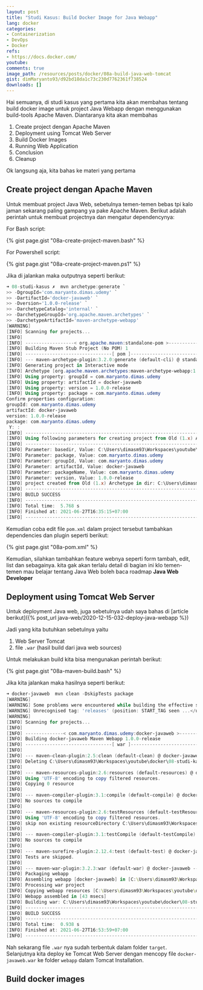 ```yaml
---
layout: post
title: "Studi Kasus: Build Docker Image for Java Webapp"
lang: docker
categories:
- Containerization
- DevOps
- Docker
refs: 
- https://docs.docker.com/
youtube: 
comments: true
image_path: /resources/posts/docker/08a-build-java-web-tomcat
gist: dimMaryanto93/d92bd18da1c73c230d7762361f738524
downloads: []
---
```


Hai semuanya, di studi kasus yang pertama kita akan membahas tentang build docker image untuk project Java Webapp dengan menggunakan build-tools Apache Maven. Diantaranya kita akan membahas

1. Create project dengan Apache Maven
2. Deployment using Tomcat Web Server
3. Build Docker Images
4. Running Web Application
5. Conclusion
6. Cleanup

Ok langsung aja, kita bahas ke materi yang pertama

## Create project dengan Apache Maven

Untuk membuat project Java Web, sebetulnya temen-temen bebas tpi kalo jaman sekarang paling gampang ya pake Apache Maven. Berikut adalah perintah untuk membuat projectnya dan mengatur dependencynya:

For Bash script:

{% gist page.gist "08a-create-project-maven.bash" %}

For Powershell script:

{% gist page.gist "08a-create-project-maven.ps1" %}

Jika di jalankan maka outputnya seperti berikut:

```powershell
➜ 08-studi-kasus ✗  mvn archetype:generate `
>> -DgroupId='com.maryanto.dimas.udemy' `
>> -DartifactId='docker-javaweb' `
>> -Dversion='1.0.0-release' `
>> -DarchetypeCatalog='internal' `
>> -DarchetypeGroupId='org.apache.maven.archetypes' `
>> -DarchetypeArtifactId='maven-archetype-webapp'
[WARNING]
[INFO] Scanning for projects...
[INFO]
[INFO] ------------------< org.apache.maven:standalone-pom >-------------------
[INFO] Building Maven Stub Project (No POM) 1
[INFO] --------------------------------[ pom ]---------------------------------
[INFO] --- maven-archetype-plugin:3.2.0:generate (default-cli) @ standalone-pom ---
[INFO] Generating project in Interactive mode
[INFO] Archetype [org.apache.maven.archetypes:maven-archetype-webapp:1.0] found in catalog internal
[INFO] Using property: groupId = com.maryanto.dimas.udemy
[INFO] Using property: artifactId = docker-javaweb
[INFO] Using property: version = 1.0.0-release
[INFO] Using property: package = com.maryanto.dimas.udemy
Confirm properties configuration:
groupId: com.maryanto.dimas.udemy
artifactId: docker-javaweb
version: 1.0.0-release
package: com.maryanto.dimas.udemy
 Y: :
[INFO] ----------------------------------------------------------------------------
[INFO] Using following parameters for creating project from Old (1.x) Archetype: maven-archetype-webapp:1.0
[INFO] ----------------------------------------------------------------------------
[INFO] Parameter: basedir, Value: C:\Users\dimasm93\Workspaces\youtube\docker\08-studi-kasus
[INFO] Parameter: package, Value: com.maryanto.dimas.udemy
[INFO] Parameter: groupId, Value: com.maryanto.dimas.udemy
[INFO] Parameter: artifactId, Value: docker-javaweb
[INFO] Parameter: packageName, Value: com.maryanto.dimas.udemy
[INFO] Parameter: version, Value: 1.0.0-release
[INFO] project created from Old (1.x) Archetype in dir: C:\Users\dimasm93\Workspaces\youtube\docker\08-studi-kasus\docker-javaweb
[INFO] ------------------------------------------------------------------------
[INFO] BUILD SUCCESS
[INFO] ------------------------------------------------------------------------
[INFO] Total time:  5.768 s
[INFO] Finished at: 2021-06-27T16:35:15+07:00
[INFO] ------------------------------------------------------------------------
```

Kemudian coba edit file `pom.xml` dalam project tersebut tambahkan dependencies dan plugin seperti berikut:

{% gist page.gist "08a-pom.xml" %}

Kemudian, silahkan tambahkan feature webnya seperti form tambah, edit, list dan sebagainya. kita gak akan terlalu detail di bagian ini klo temen-temen mau belajar tentang Java Web boleh baca roadmap **Java Web Developer**

## Deployment using Tomcat Web Server

Untuk deployment Java web, juga sebetulnya udah saya bahas di [article berikut]({% post_url java-web/2020-12-15-032-deploy-java-webapp %})

Jadi yang kita butuhkan sebetulnya yaitu 

1. Web Server Tomcat
2. file `.war` (hasil build dari java web sources)

Untuk melakukan build kita bisa mengunakan perintah berikut:

{% gist page.gist "08a-maven-build.bash" %}

Jika kita jalankan maka hasilnya seperti berikut:

```powershell
➜ docker-javaweb  mvn clean -DskipTests package
[WARNING]
[WARNING] Some problems were encountered while building the effective settings
[WARNING] Unrecognised tag: 'releases' (position: START_TAG seen ...</url>\n         <releases>... @9:20)  @ C:\Users\dimasm93\.m2\settings.xml, line 9, column 20
[WARNING]
[INFO] Scanning for projects...
[INFO]
[INFO] --------------< com.maryanto.dimas.udemy:docker-javaweb >---------------
[INFO] Building docker-javaweb Maven Webapp 1.0.0-release
[INFO] --------------------------------[ war ]---------------------------------
[INFO]
[INFO] --- maven-clean-plugin:2.5:clean (default-clean) @ docker-javaweb ---
[INFO] Deleting C:\Users\dimasm93\Workspaces\youtube\docker\08-studi-kasus\docker-javaweb\target
[INFO]
[INFO] --- maven-resources-plugin:2.6:resources (default-resources) @ docker-javaweb ---
[INFO] Using 'UTF-8' encoding to copy filtered resources.
[INFO] Copying 0 resource
[INFO]
[INFO] --- maven-compiler-plugin:3.1:compile (default-compile) @ docker-javaweb ---
[INFO] No sources to compile
[INFO]
[INFO] --- maven-resources-plugin:2.6:testResources (default-testResources) @ docker-javaweb ---
[INFO] Using 'UTF-8' encoding to copy filtered resources.
[INFO] skip non existing resourceDirectory C:\Users\dimasm93\Workspaces\youtube\docker\08-studi-kasus\docker-javaweb\src\test\resources
[INFO]
[INFO] --- maven-compiler-plugin:3.1:testCompile (default-testCompile) @ docker-javaweb ---
[INFO] No sources to compile
[INFO]
[INFO] --- maven-surefire-plugin:2.12.4:test (default-test) @ docker-javaweb ---
[INFO] Tests are skipped.
[INFO]
[INFO] --- maven-war-plugin:3.2.3:war (default-war) @ docker-javaweb ---
[INFO] Packaging webapp
[INFO] Assembling webapp [docker-javaweb] in [C:\Users\dimasm93\Workspaces\youtube\docker\08-studi-kasus\docker-javaweb\target\docker-javaweb]
[INFO] Processing war project
[INFO] Copying webapp resources [C:\Users\dimasm93\Workspaces\youtube\docker\08-studi-kasus\docker-javaweb\src\main\webapp]
[INFO] Webapp assembled in [43 msecs]
[INFO] Building war: C:\Users\dimasm93\Workspaces\youtube\docker\08-studi-kasus\docker-javaweb\target\docker-javaweb.war
[INFO] ------------------------------------------------------------------------
[INFO] BUILD SUCCESS
[INFO] ------------------------------------------------------------------------
[INFO] Total time:  0.938 s
[INFO] Finished at: 2021-06-27T16:53:59+07:00
[INFO] ------------------------------------------------------------------------
```

Nah sekarang file `.war` nya sudah terbentuk dalam folder `target`. Selanjutnya kita deploy ke Tomcat Web Server dengan mencopy file `docker-javaweb.war` ke folder `webapp` dalam Tomcat Installation.

## Build docker images